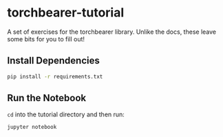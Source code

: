 # torchbearer-tutorial
A set of exercises for the torchbearer library. Unlike the docs, these leave some bits for you to fill out!

## Install Dependencies

```bash
pip install -r requirements.txt
```

## Run the Notebook

`cd` into the tutorial directory and then run:

```bash
jupyter notebook
```

